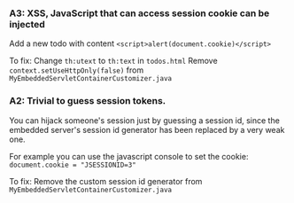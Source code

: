 ### A3: XSS, JavaScript that can access session cookie can be injected
Add a new todo with content `<script>alert(document.cookie)</script>`

To fix:
Change `th:utext` to `th:text` in `todos.html`
Remove `context.setUseHttpOnly(false)` from `MyEmbeddedServletContainerCustomizer.java`

### A2: Trivial to guess session tokens.
You can hijack someone's session just by guessing a session id, 
since the embedded server's session id generator has been replaced by a very weak one.

For example you can use the javascript console to set the cookie: `document.cookie = "JSESSIONID=3"`

To fix:
Remove the custom session id generator from `MyEmbeddedServletContainerCustomizer.java`

